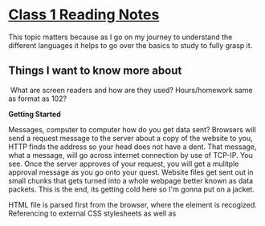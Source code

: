 # [Class 1 Reading Notes](https://github.com/snur206/reading-notes/blob/main/201/class1notes.md)

This topic matters because as I go on my journey to understand the different languages it helps to go over the basics to study to fully grasp it.

## Things I want to know more about

 What are screen readers and how are they used? Hours/homework same as format as 102? 

**Getting Started** 

Messages, computer to computer how do you get data sent? Browsers will send a request message to the server about a copy of the website to you, HTTP finds the address so your head does not have a dent. That message, what a message, will go across internet connection by use of TCP-IP. You see. Once the server approves of your request, you will get a mulitple approval message as you go onto your quest. Website files get sent out in small chunks that gets turned into a whole webpage better known as data packets. This is the end, its getting cold here so I'm gonna put on a jacket.

HTML file is parsed first from the browser, where the <link> element is recogized. Referencing to external CSS stylesheets as well as <script>.
  
Once that is done, a request is sent back to the server that any CSS files that has the <link> elements. Javascript files is found from <script> and from that it parses the CSS and JS.
  
You can find an image(s) to add to your website by finding an image you want from a website (most likely Google Images) and click it to get a larger look at it. You then right click said image, then click save image as to save/store it in your computer. You can also copy the web address of that image from your browser's address bar for later.
  
In JS, to create a string you would put it inbetween single quote marks and to create a number you don't or any quotation marks.
  
A variable in Javascript is something that holds value which is why it is important in Javascript. A variable can be named anything to an extent.
  
**Introduction to HTML**
  
An HTML atribute is something that has extra info ahout the element that will not show in the content. It must have space between it and the name of the element. The attribute name is followed by an equal sign, then the attribute value with opening and closing quote marks.
  
<article> is a block of content that can be on its own/independent as supposed to <section> where it more of a grouping of things. 
  
A "typical" website uses a header, navigation bar, main content, sidebar, and footer elements.
  
Metadata influences Search Engine Optimization because it will make your page more visable and higher on a search engine. 
  
<meta> HTML tag is used for data describing data and in HTML the way to add metadata to a document you use the <meta> element.
  
**Miscellaneous**
  
The first step into designing a website is to question yourself in terms of what you want to accomplish, what are your goals and what do you do to get it done. Worry about that first before the technical side (project ideation).  
  
  
The most important question to answer when designing a website is what exactly do you want to accomplish?  
  
**Semantics**  
  
You use an <h1> over a <span> to display a top level heading because <h1> is a semantic element in HTML and <span> will make it look like a top level heading but it doesn't have no semantic value. 
  
The benefits of using semantic tag in HTML:
  
- Search engines will consider its contents as important keywords to influence the page's search rankings (Search Engine Optimization). 
  
- Screen readers can use it as a signpost to help visually impaired users navigate a page.
  
- Finding blocks of meaningful code is significantly easier than searching through endless divs with or without semantic or namespaced classes.
  
- Suggests to the developer the type of data that will be populated 
  
- Semantic naming mirrors proper custom element/component naming
  
**What is Javascript**
  
The two things that require JS in the browser are a browser API that is built into your web browser and is able to expose data from the "surrounding computer environment, or do useful complex things." and Third party APIs "are not built into the browser by default, and you generally have to grab their code and information from somewhere on the Web."
  
You add JS to an HTML document you use the <script> element.  
  
Semantics - MDN web docs glossary: definitions of web-related terms: MDN. MDN Web Docs Glossary: Definitions of Web-related terms | MDN. (n.d.). Retrieved October 23, 2022, from https://developer.mozilla.org/en-US/docs/Glossary/Semantics  
  
What is javascript? - learn web development: MDN. Learn web development | MDN. (n.d.). Retrieved October 23, 2022, from https://developer.mozilla.org/en-US/docs/Learn/JavaScript/First_steps/What_is_JavaScript
  
https://github.com/snur206/reading-notes/blob/main/201/class1notes.md
  

